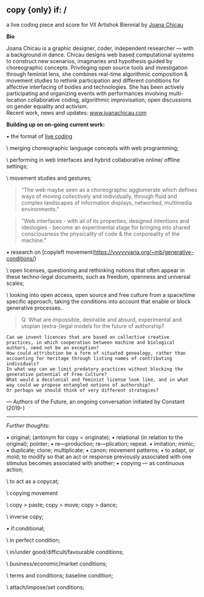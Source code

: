 ## copy {only} if: <copying acts> / <acts of copying>

a live coding piece and score for VII Artishok Biennial by [Joana Chicau](https://www.joanachicau.com/joana_chicau_cv.pdf)

__Bio__

Joana Chicau is a graphic designer, coder, independent researcher — with a background in dance.
Chicau designs web based computational systems to construct new scenarios, imaginaries and hypothesis guided by choreographic concepts. Privileging open source tools and investigation through feminist lens, she combines real-time algorithmic composition & movement studies to rethink participation and different conditions for affective interfacing of bodies and technologies. 
She has been actively participating and organizing events with performances involving multi-location collaborative coding, algorithmic improvisation, open discussions on gender equality and activism.  
Recent work, news and updates: www.joanachicau.com

__Building up on on-going current work:__ 

▪	the format of [live coding](https://jobcb.github.io/)

\	merging choreographic language concepts with web programming;
    
\	performing in web interfaces and hybrid collaborative online/ offline settings; 
    
\	movement studies and gestures; 
    
> "The web maybe seen as a choreographic agglomerate which defines ways of moving collectively and individually, through fluid and complex landscapes of information displays, networked, multimedia environments."

> "Web interfaces - with all of its properties, designed intentions and ideologies - become an experimental stage for bringing into shared consciousness the physicality of code & the corporeality of the machine." 

▪	research on [copyleft movement(https://vvvvvvaria.org/~mb/generative-conditions/) 

\ open licenses, questioning and rethinking notions that often appear in these techno-legal documents, such as freedom, openness and universal scales;
    
\ looking into open access, open source and free culture from a space/time specific approach, taking the conditions into account that enable or block generative processes.. 


> Q: What are impossible, desirable and absurd, experimental and utopian (extra-)legal models for the future of authorship?

    Can we invent licences that are based on collective creative practices, in which cooperation between machine and biological authors, need not be an exception?
    How could attribution be a form of situated genealogy, rather than accounting for heritage through listing names of contributing individuals?
    In what way can we limit predatory practices without blocking the generative potential of Free Culture?
    What would a decolonial and feminist license look like, and in what way could we propose entangled notions of authorship?
    Or perhaps we should think of very different strategies?

— Authors of the Future, an ongoing conversation initiated by Constant (2019-)


- - - 

_Further thoughts:_

▪	original; (antonym for copy = originate);
▪	relational (in relation to the original); pointer;
▪	re—production; re—plication; repeat.
▪	imitation; mimic;
▪	duplicate; clone;  multiplicate;
▪	canon; movement patterns;
▪	to adapt, or mold; to modify so that an act or response previously associated with one stimulus becomes associated with another;
▪	copying — as continuous action; 

\	to act as a copycat;
  
\	copying movement
  
\	copy > paste; copy > move; copy > dance;
  
\	inverse copy;

▪	if:conditional;

\	in perfect condition;
  
\	in/under good/difficult/favourable conditions;
  
\	business/economic/market conditions;
  
\	terms and conditions; baseline condition;
  
\	attach/impose/set conditions;




